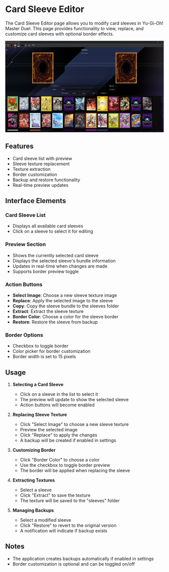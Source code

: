 # Card Sleeve Editor

The Card Sleeve Editor page allows you to modify card sleeves in Yu-Gi-Oh! Master Duel. This page provides functionality to view, replace, and customize card sleeves with optional border effects.

![Sleeve Page Preview](../assets/ui/sleeve.png)

## Features

- Card sleeve list with preview
- Sleeve texture replacement
- Texture extraction
- Border customization
- Backup and restore functionality
- Real-time preview updates

## Interface Elements

### Card Sleeve List

- Displays all available card sleeves
- Click on a sleeve to select it for editing

### Preview Section

- Shows the currently selected card sleeve
- Displays the selected sleeve's bundle information
- Updates in real-time when changes are made
- Supports border preview toggle

### Action Buttons

- **Select Image**: Choose a new sleeve texture image
- **Replace**: Apply the selected image to the sleeve
- **Copy**: Copy the sleeve bundle to the sleeves folder
- **Extract**: Extract the sleeve texture
- **Border Color**: Choose a color for the sleeve border
- **Restore**: Restore the sleeve from backup

### Border Options

- Checkbox to toggle border
- Color picker for border customization
- Border width is set to 15 pixels

## Usage

1. **Selecting a Card Sleeve**
      - Click on a sleeve in the list to select it
      - The preview will update to show the selected sleeve
      - Action buttons will become enabled

2. **Replacing Sleeve Texture**
      - Click "Select Image" to choose a new sleeve texture
      - Preview the selected image
      - Click "Replace" to apply the changes
      - A backup will be created if enabled in settings

3. **Customizing Border**
      - Click "Border Color" to choose a color
      - Use the checkbox to toggle border preview
      - The border will be applied when replacing the sleeve

4. **Extracting Textures**
      - Select a sleeve
      - Click "Extract" to save the texture
      - The texture will be saved to the "sleeves" folder

5. **Managing Backups**
      - Select a modified sleeve
      - Click "Restore" to revert to the original version
      - A notification will indicate if backup exists

## Notes

- The application creates backups automatically if enabled in settings
- Border customization is optional and can be toggled on/off
